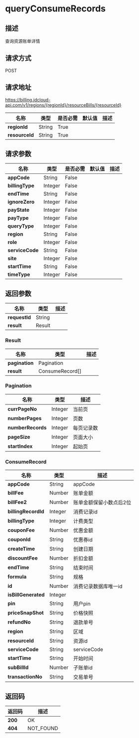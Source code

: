 # queryConsumeRecords


## 描述
查询资源账单详情

## 请求方式
POST

## 请求地址
https://billing.jdcloud-api.com/v1/regions/{regionId}/resourceBills/{resourceId}

|名称|类型|是否必需|默认值|描述|
|---|---|---|---|---|
|**regionId**|String|True| | |
|**resourceId**|String|True| | |

## 请求参数
|名称|类型|是否必需|默认值|描述|
|---|---|---|---|---|
|**appCode**|String|False| | |
|**billingType**|Integer|False| | |
|**endTime**|String|False| | |
|**ignoreZero**|Integer|False| | |
|**payState**|Integer|False| | |
|**payType**|Integer|False| | |
|**queryType**|Integer|False| | |
|**region**|String|False| | |
|**role**|Integer|False| | |
|**serviceCode**|String|False| | |
|**site**|Integer|False| | |
|**startTime**|String|False| | |
|**timeType**|Integer|False| | |


## 返回参数
|名称|类型|描述|
|---|---|---|
|**requestId**|String| |
|**result**|Result| |

### Result
|名称|类型|描述|
|---|---|---|
|**pagination**|Pagination| |
|**result**|ConsumeRecord[]| |
### Pagination
|名称|类型|描述|
|---|---|---|
|**currPageNo**|Integer|当前页|
|**numberPages**|Integer|页数|
|**numberRecords**|Integer|每页记录数|
|**pageSize**|Integer|页面大小|
|**startIndex**|Integer|起始页|
### ConsumeRecord
|名称|类型|描述|
|---|---|---|
|**appCode**|String|appCode|
|**billFee**|Number|账单金额|
|**billFee2**|Number|账单金额保留小数点后2位|
|**billingRecordId**|Integer|消费记录id|
|**billingType**|Integer|计费类型|
|**couponFee**|Number|优惠金额|
|**couponId**|String|优惠券id|
|**createTime**|String|创建日期|
|**discountFee**|Number|折扣金额|
|**endTime**|String|结束时间|
|**formula**|String|规格|
|**id**|Number|消费记录数据库唯一id|
|**isBillGenerated**|Integer| |
|**pin**|String|用户pin|
|**priceSnapShot**|String|价格快照|
|**refundNo**|String|退款单号|
|**region**|String|区域|
|**resourceId**|String|资源id|
|**serviceCode**|String|serviceCode|
|**startTime**|String|开始时间|
|**subBillId**|Number|子账单id|
|**transactionNo**|String|交易单号|

## 返回码
|返回码|描述|
|---|---|
|**200**|OK|
|**404**|NOT_FOUND|
